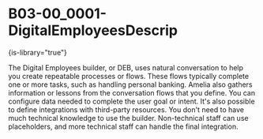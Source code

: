 # B03-00_0001-DigitalEmployeesDescrip

{is-library="true"}

<snippet id="B03-00_0001-DigitalEmployeesDescrip_snippet">



The Digital Employees builder, or DEB, uses natural conversation to help you create repeatable processes or flows. These flows typically complete one or more tasks, such as handling personal banking. Amelia also gathers information or lessons from the conversation flows that you define. You can configure data needed to complete the user goal or intent. It's also possible to define integrations with third-party resources. You don't need to have much technical knowledge to use the builder. Non-technical staff can use placeholders, and more technical staff can handle the final integration.


</snippet>